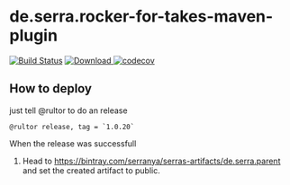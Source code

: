 # de.serra.rocker-for-takes-maven-plugin

[![Build Status](https://travis-ci.org/Serranya/de.serra.rocker-for-takes-maven-plugin.svg?branch=master)](https://travis-ci.org/Serranya/de.serra.rocker-for-takes-maven-plugin)
[ ![Download](https://api.bintray.com/packages/serranya/serras-artifacts/de.serra.rocker-for-takes-maven-plugin/images/download.svg) ](https://bintray.com/serranya/serras-artifacts/de.serra.rocker-for-takes-maven-plugin/_latestVersion)
[![codecov](https://codecov.io/gh/serranya/de.serra.rocker-for-takes-maven-plugin/branch/master/graph/badge.svg)](https://codecov.io/gh/serranya/de.serra.rocker-for-takes-maven-plugin)

## How to deploy
just tell @rultor to do an release
```
@rultor release, tag = `1.0.20`
```
When the release was successfull
  1. Head to https://bintray.com/serranya/serras-artifacts/de.serra.parent and set the created artifact to public.

